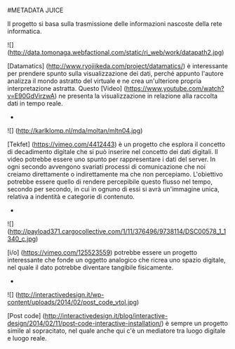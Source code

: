 #METADATA JUICE

Il progetto si basa sulla trasmissione delle informazioni nascoste della rete informatica.

![] (http://data.tomonaga.webfactional.com/static/ri_web/work/datapath2.jpg)

[Datamatics] (http://www.ryojiikeda.com/project/datamatics/) è interessante per prendere spunto sulla visualizzazione dei dati, perché appunto l'autore analizza il mondo astratto del virtuale e ne crea un'ulteriore propria interpretazione astratta. Questo [Video] (https://www.youtube.com/watch?v=E90GdVirzwA) ne presenta la visualizzazione in relazione alla raccolta dati in tempo reale.

-

![] (http://karlklomp.nl/mda/moltan/mltn04.jpg) 

[Tekfet] (https://vimeo.com/4412443) è un progetto che esplora il concetto di decadimento digitale che si può inserire nel concetto dei dati digitali. Il video potrebbe essere uno spunto per rappresentare i dati del server. In ogni secondo avvengono svariati processi di comunicazione che noi creiamo direttamente o indirettamente ma che non percepiamo. L'obiettivo potrebbe essere quello di rendere percepibile questo flusso nel tempo, secondo per secondo, in cui in ognuno di essi si avrà un'immagine unica, relativa a indentità e categorie di contenuto.


-


![] (http://payload371.cargocollective.com/1/11/376496/9738114/DSC00578_1_1340_c.jpg)

[i/o] (https://vimeo.com/125523559) potrebbe essere un progetto interessante che fonde un oggetto analogico che ricrea uno spazio digitale, nel quale il dato potrebbe diventare tangibile fisicamente.

-

![] (http://interactivedesign.it/wp-content/uploads/2014/02/post_code_vtol.jpg)

[Post code] (http://interactivedesign.it/blog/interactive-design/2014/02/11/post-code-interactive-installation/) è sempre un progetto simile al sopracitato, nel quale anche qui c'è un mediatore tra luogo digitale e luogo reale. 


